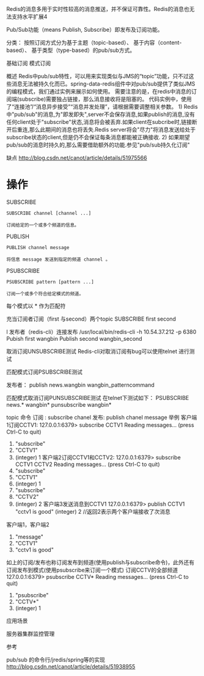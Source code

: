 
Redis的消息多用于实时性较高的消息推送，并不保证可靠性。Redis的消息也无法支持水平扩展4

Pub/Sub功能（means Publish, Subscribe）即发布及订阅功能。

分类：
按照订阅方式分为基于主题（topic-based）、
基于内容（content-based）、
基于类型（type-based）的pub/sub方式。


基础订阅
模式订阅



概述
Redis中pub/sub特性，可以用来实现类似与JMS的“topic”功能，只不过这些消息无法被持久化而已。spring-data-redis组件中对pub/sub提供了类似JMS的编程模式，我们通过实例来展示如何使用。
    需要注意的是，在redis中消息的订阅端(subscribe)需要独占链接，那么消息接收将是阻塞的。
    代码实例中，使用了“连接池”/“消息异步接受”“消息并发处理”，请根据需要调整相关参数。
    1) Redis中"pub/sub"的消息,为"即发即失",server不会保存消息,如果publish的消息,没有任何client处于"subscribe"状态,消息将会被丢弃.如果client在subcribe时,链接断开后重连,那么此期间的消息也将丢失.Redis server将会"尽力"将消息发送给处于subscribe状态的client,但是仍不会保证每条消息都能被正确接收.
    2) 如果期望pub/sub的消息时持久的,那么需要借助额外的功能.参见"pub/sub持久化订阅"


缺点
http://blog.csdn.net/canot/article/details/51975566



# 操作

SUBSCRIBE

    SUBSCRIBE channel [channel ...]
    
    订阅给定的一个或多个频道的信息。

PUBLISH
    
    PUBLISH channel message
    
    将信息 message 发送到指定的频道 channel 。

PSUBSCRIBE
    
    PSUBSCRIBE pattern [pattern ...]
    
    订阅一个或多个符合给定模式的频道。



每个模式以 * 作为匹配符

充当订阅者订阅（first 与second）两个topic
SUBSCRIBE first second


l  发布者（redis-cli）连接发布
/usr/local/bin/redis-cli  -h 10.54.37.212 -p 6380
Pubish first wangbin
Publish second wangbin_second

取消订阅UNSUBSCRIBE测试
Redis-cli对取消订阅有bug可以使用telnet 进行测试


匹配模式订阅PSUBSCRIBE测试

发布者：
publish news.wangbin wangbin_patterncommand

匹配模式取消订阅PUNSUBSCRIBE测试
在telnet下测试如下：
PSUBSCRIBE news.*  wangbin*
punsubscribe wangbin*

topic
命令
订阅	:	subscribe chanel
发布:	publish chanel  message
举例
客户端1订阅CCTV1:
127.0.0.1:6379> subscribe CCTV1
Reading messages... (press Ctrl-C to quit)
1) "subscribe"
2) "CCTV1"
3) (integer) 1
客户端2订阅CCTV1和CCTV2:
127.0.0.1:6379> subscribe CCTV1 CCTV2
Reading messages... (press Ctrl-C to quit)
1) "subscribe"
2) "CCTV1"
3) (integer) 1
1) "subscribe"
2) "CCTV2"
3) (integer) 2
客户端3发送消息到CCTV1
127.0.0.1:6379> publish CCTV1 "cctv1 is good"
(integer) 2
//返回2表示两个客户端接收了次消息

客户端1，客户端2
1) "message"
2) "CCTV1"
3) "cctv1 is good"

如上的订阅/发布也称订阅发布到频道(使用publish与subscribe命令)，此外还有订阅发布到模式(使用psubscribe来订阅一个模式)
订阅CCTV的全部频道
127.0.0.1:6379> psubscribe CCTV*
Reading messages... (press Ctrl-C to quit)
1) "psubscribe"
2) "CCTV*"
3) (integer) 1



应用场景

服务器集群监控管理


参考

pub/sub 的命令行/jredis/spring等的实现
http://blog.csdn.net/canot/article/details/51938955
 



